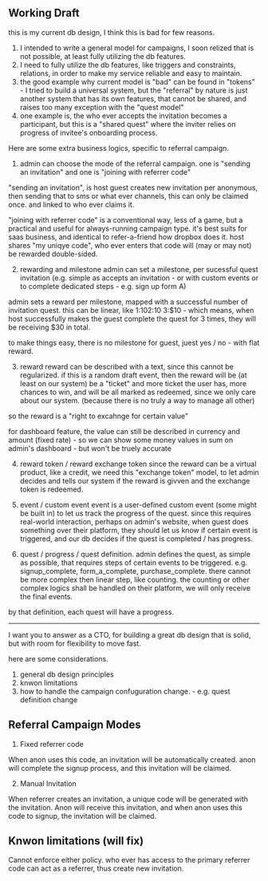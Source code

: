 ## Working Draft

this is my current db design, I think this is bad for few reasons.

1. I intended to write a general model for campaigns, I soon relized that is not possible, at least fully utilizing the db features.
2. I need to fully utilize the db features, like triggers and constraints, relations, in order to make my service reliable and easy to maintain.
3. the good example why current model is "bad" can be found in "tokens" - I tried to build a universal system, but the "referral" by nature is just another system that has its own features, that cannot be shared, and raises too many exception with the "quest model"
4. one example is, the who ever accepts the invitation becomes a participant, but this is a "shared quest" where the inviter relies on progress of invitee's onboarding process.

Here are some extra business logics, specific to referral campaign.

1. admin can choose the mode of the referral campaign.
   one is "sending an invitation" and one is "joining with referrer code"

"sending an invitation", is host guest creates new invitation per anonymous, then sending that to sms or what ever channels, this can only be claimed once. and linked to who ever claims it.

"joining with referrer code" is a conventional way, less of a game, but a practical and useful for always-running campaign type. it's best suits for saas business, and identical to refer-a-friend how dropbox does it. host shares "my uniqye code", who ever enters that code will (may or may not) be rewarded double-sided.

2. rewarding and milestone
   admin can set a milestone, per sucessful quest invitation (e.g. simple as accepts an invitation - or with custom events or to complete dedicated steps - e.g. sign up form A)

admin sets a reward per milestone, mapped with a successful number of invitation quest. this can be linear, like 1:$10 2:$10 3:$10 - which means, when host successfully makes the guest complete the quest for 3 times, they will be receiving $30 in total.

to make things easy, there is no milestone for guest, juest yes / no - with flat reward.

3. reward
   reward can be described with a text, since this cannot be regularized. if this is a random draft event, then the reward will be (at least on our system) be a "ticket" and more ticket the user has, more chances to win, and will be all marked as redeemed, since we only care about our system. (because there is no truly a way to manage all other)

so the reward is a "right to excahnge for certain value"

for dashboard feature, the value can still be described in currency and amount (fixed rate) - so we can show some money values in sum on admin's dashboard - but won't be truely accurate

4. reward token / reward exchange token
   since the reward can be a virtual product, like a credit, we need this "exchange token" model, to let admin decides and tells our system if the reward is givven and the exchange token is redeemed.

5. event / custom event
   event is a user-defined custom event (some might be built in) to let us track the progress of the quest. since this requires real-world interaction, perhaps on admin's website, when guest does something over their platform, they should let us know if certain event is triggered, and our db decides if the quest is completed / has progress.

6. quest / progress / quest definition.
   admin defines the quest, as simple as possible, that requires steps of certain events to be triggered. e.g. signup_complete, form_a_complete, purchase_complete. there cannot be more complex then linear step, like counting. the counting or other complex logics shall be handled on their platform, we will only receive the final events.

by that definition, each quest will have a progress.

---

I want you to answer as a CTO, for building a great db design that is solid, but with room for flexibility to move fast.

here are some considerations.

1. general db design principles
2. knwon limitations
3. how to handle the campaign confuguration change. - e.g. quest definition change

<!--  -->

## Referral Campaign Modes

1. Fixed referrer code

When anon uses this code, an invitation will be automatically created. anon will complete the signup process, and this invitation will be claimed.

2. Manual Invitation

When referrer creates an invitation, a unique code will be generated with the invitation. Anon will receive this invitation, and when anon uses this code to signup, the invitation will be claimed.

## Knwon limitations (will fix)

Cannot enforce either policy. who ever has access to the primary referrer code can act as a referrer, thus create new invitation.
